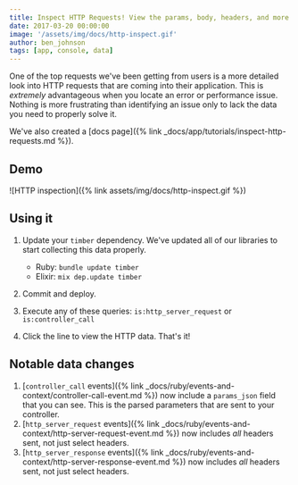 ```yaml
---
title: Inspect HTTP Requests! View the params, body, headers, and more.
date: 2017-03-20 00:00:00
image: '/assets/img/docs/http-inspect.gif'
author: ben_johnson
tags: [app, console, data]
---
```


One of the top requests we've been getting from users is a more detailed look into HTTP
requests that are coming into their application. This is _extremely_ advantageous when
you locate an error or performance issue. Nothing is more frustrating than identifying
an issue only to lack the data you need to properly solve it.

We've also created a [docs page]({% link _docs/app/tutorials/inspect-http-requests.md %}).

## Demo

![HTTP inspection]({% link assets/img/docs/http-inspect.gif %})


## Using it

1. Update your `timber` dependency. We've updated all of our libraries to start collecting this
   data properly.

    * Ruby: `bundle update timber`
    * Elixir: `mix dep.update timber`

2. Commit and deploy.
3. Execute any of these queries: `is:http_server_request` or `is:controller_call`
4. Click the line to view the HTTP data. That's it!

## Notable data changes

1. [`controller_call` events]({% link _docs/ruby/events-and-context/controller-call-event.md %})
   now include a `params_json` field that you can see. This is the parsed parameters that are
   sent to your controller.
2. [`http_server_request` events]({% link _docs/ruby/events-and-context/http-server-request-event.md %})
   now includes _all_ headers sent, not just select headers.
2. [`http_server_response` events]({% link _docs/ruby/events-and-context/http-server-response-event.md %})
   now includes _all_ headers sent, not just select headers.